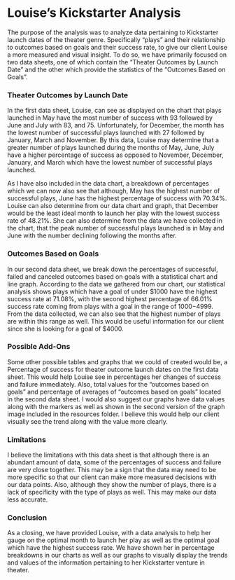 # Louise’s Kickstarter Analysis

The purpose of the analysis was to analyze data pertaining to Kickstarter launch dates of the theater genre. Specifically “plays” and their relationship to outcomes based on goals and their success rate, to give our client Louise a more measured and visual insight. 
To do so, we have primarily focused on two data sheets, one of which contain the “Theater Outcomes by Launch Date” and the other which provide the statistics of the “Outcomes Based on Goals”.

### Theater Outcomes by Launch Date

In the first data sheet, Louise, can see as displayed on the chart that plays launched in May have the most number of success with 93 followed by June and July with 83, and 75. Unfortunately, for December, the month has the lowest number of successful plays launched with 27 followed by January, March and November. By this data, Louise may determine that a greater number of plays launched during the months of May, June, July have a higher percentage of success as opposed to November, December, January, and March which have the lowest number of successful plays launched. 

As I have also included in the data chart, a breakdown of percentages which we can now also see that although, May has the highest number of successful plays, June has the highest percentage of success with 70.34%. Louise can also determine from our data chart and graph, that December would be the least ideal month to launch her play with the lowest success rate of 48.21%. She can also determine from the data we have collected in the chart, that the peak number of successful plays launched is in May and June with the number declining following the months after. 

### Outcomes Based on Goals

In our second data sheet, we break down the percentages of successful, failed and canceled outcomes based on goals with a statistical chart and line graph. According to the data we gathered from our chart, our statistical analysis shows plays which have a goal of under $1000 have the highest success rate at 71.08%, with the second highest percentage of 66.01% success rate coming from plays with a goal in the range of $1000-$4999. From the data collected, we can also see that the highest number of plays are within this range as well. This would be useful information for our client since she is looking for a goal of $4000. 


### Possible Add-Ons

Some other possible tables and graphs that we could of created would be, a Percentage of success for theater outcome launch dates on the first data sheet. This would help Louise see in percentages her changes of success and failure immediately. 
Also, total values for the “outcomes based on goals” and percentage of averages of “outcomes based on goals” located in the second data sheet. I would also suggest our graphs have data values along with the markers as well as shown in the second version of the graph image included in the resources folder. I believe this would help our client visually see the trend along with the value more clearly. 

### Limitations

I believe the limitations with this data sheet is that although there is an abundant amount of data, some of the percentages of success and failure are very close together. This may be a sign that the data may need to be more specific so that our client can make more measured decisions with our data points. Also, although they show the number of plays, there is a lack of specificity with the type of plays as well. This may make our data less accurate. 

### Conclusion

As a closing, we have provided Louise, with a data analysis to help her gauge on the optimal month to launch her play as well as the optimal goal which have the highest success rate. We have shown her in percentage breakdowns in our charts as well as our graphs to visually display the trends and values of the information pertaining to her Kickstarter venture in theater. 




